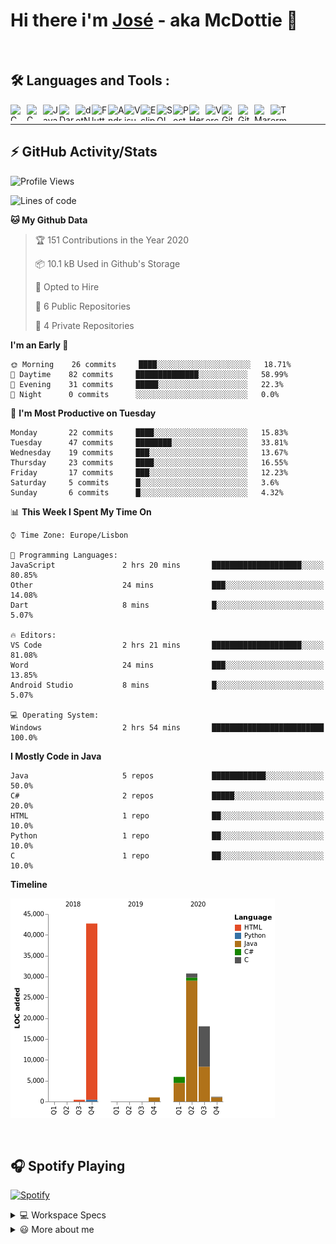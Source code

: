 <div class="bg-gray">

# Hi there i'm [José](https://www.linkedin.com/in/joseefcs/) - aka McDottie 👋
<br />

## 🛠️ Languages and Tools :

<img align="left" alt="C" width="26px" height="26px" src="https://simpleicons.org/icons/c.svg" />
<img align="left" alt="C sharp" width="26px" height="26px" src="https://simpleicons.org/icons/csharp.svg" />
<img align="left" alt="Java" width="26px" height="26px" src="https://simpleicons.org/icons/java.svg" />
<img align="left" alt="Dart" width="26px" height="26px" src="https://simpleicons.org/icons/dart.svg" />
<img align="left" alt="dotNet" width="26px" height="26px" src="https://simpleicons.org/icons/dot-net.svg" />
<img align="left" alt="Flutter" width="26px" height="26px" src="https://simpleicons.org/icons/flutter.svg" />
<img align="left" alt="Android Studio" width="26px" height="26px" src="https://simpleicons.org/icons/androidstudio.svg" />
<img align="left" alt="Visual Studio Code" width="26px" height="26px" src="https://simpleicons.org/icons/visualstudiocode.svg" />
<img align="left" alt="Eclipse" width="26px" height="26px" src="https://simpleicons.org/icons/eclipseide.svg" />
<img align="left" alt="SQL" width="26px" height="26px" src="https://simpleicons.org/icons/microsoftsqlserver.svg" />
<img align="left" alt="PostgreSQL" width="26px" height="26px" src="https://simpleicons.org/icons/postgresql.svg" />
<img align="left" alt="Heroku" width="26px" height="26px" src="https://simpleicons.org/icons/heroku.svg" />
<img align="left" alt="Vercel" width="26px" height="26px" src="https://simpleicons.org/icons/vercel.svg" />
<img align="left" alt="Git" width="26px" height="26px" src="https://simpleicons.org/icons/git.svg" />
<img align="left" alt="GitHub" width="26px" height="26px" src="https://simpleicons.org/icons/github.svg" />
<img align="left" alt="MarkDown" width="26px" height="26px" src="https://simpleicons.org/icons/markdown.svg" />
<img align="left" alt="Terminal" width="26px" height="26px" src="https://simpleicons.org/icons/powershell.svg" />

<br />  

---

## ⚡ GitHub Activity/Stats

<!--START_SECTION:waka-->
![Profile Views](http://img.shields.io/badge/Profile%20Views-0-blue)

![Lines of code](https://img.shields.io/badge/From%20Hello%20World%20I%27ve%20Written-59732%20lines%20of%20code-blue)

**🐱 My Github Data** 

> 🏆 151 Contributions in the Year 2020
 > 
> 📦 10.1 kB Used in Github's Storage 
 > 
> 💼 Opted to Hire
 > 
> 📜 6 Public Repositories
 > 
> 🔑 4 Private Repositories 

**I'm an Early 🐤** 

```text
🌞 Morning    26 commits     ████░░░░░░░░░░░░░░░░░░░░░   18.71% 
🌆 Daytime    82 commits     ██████████████░░░░░░░░░░░   58.99% 
🌃 Evening    31 commits     █████░░░░░░░░░░░░░░░░░░░░   22.3% 
🌙 Night      0 commits      ░░░░░░░░░░░░░░░░░░░░░░░░░   0.0%

```
📅 **I'm Most Productive on Tuesday** 

```text
Monday       22 commits     ████░░░░░░░░░░░░░░░░░░░░░   15.83% 
Tuesday      47 commits     ████████░░░░░░░░░░░░░░░░░   33.81% 
Wednesday    19 commits     ███░░░░░░░░░░░░░░░░░░░░░░   13.67% 
Thursday     23 commits     ████░░░░░░░░░░░░░░░░░░░░░   16.55% 
Friday       17 commits     ███░░░░░░░░░░░░░░░░░░░░░░   12.23% 
Saturday     5 commits      █░░░░░░░░░░░░░░░░░░░░░░░░   3.6% 
Sunday       6 commits      █░░░░░░░░░░░░░░░░░░░░░░░░   4.32%

```


📊 **This Week I Spent My Time On** 

```text
⌚︎ Time Zone: Europe/Lisbon

💬 Programming Languages: 
JavaScript               2 hrs 20 mins       ████████████████████░░░░░   80.85% 
Other                    24 mins             ███░░░░░░░░░░░░░░░░░░░░░░   14.08% 
Dart                     8 mins              █░░░░░░░░░░░░░░░░░░░░░░░░   5.07%

🔥 Editors: 
VS Code                  2 hrs 21 mins       ████████████████████░░░░░   81.08% 
Word                     24 mins             ███░░░░░░░░░░░░░░░░░░░░░░   13.85% 
Android Studio           8 mins              █░░░░░░░░░░░░░░░░░░░░░░░░   5.07%

💻 Operating System: 
Windows                  2 hrs 54 mins       █████████████████████████   100.0%

```

**I Mostly Code in Java** 

```text
Java                     5 repos             ████████████░░░░░░░░░░░░░   50.0% 
C#                       2 repos             █████░░░░░░░░░░░░░░░░░░░░   20.0% 
HTML                     1 repo              ██░░░░░░░░░░░░░░░░░░░░░░░   10.0% 
Python                   1 repo              ██░░░░░░░░░░░░░░░░░░░░░░░   10.0% 
C                        1 repo              ██░░░░░░░░░░░░░░░░░░░░░░░   10.0%

```


**Timeline**

![Chart not found](https://github.com/McDottie/McDottie/blob/master/charts/bar_graph.png) 


<!--END_SECTION:waka-->

<br /> 

## 🎧 Spotify Playing
[![Spotify](https://novatorem-k48bmv7u2.vercel.app/api/spotify)](https://open.spotify.com/user/jose.santos2106?si=o-hPUxwdQoixtmjuqi917A)
<br /> 

<details>
  <summary>💻 Workspace Specs</summary>
  <br /> 
<img src="https://img.shields.io/badge/nvidia-gtx960-%2376B900.svg?&style=for-the-badge&logo=nvidia&logoColor=white" /> 

<img src="https://img.shields.io/badge/intel-core%20i5%204th-%230078D6.svg?&style=for-the-badge&logo=intel&logoColor=white" /> 

<br /> 
<img src="https://img.shields.io/badge/windows-hp%20pavillon%2015-%230078D6.svg?&style=for-the-badge&logo=windows&logoColor=white" /> 

</details>

<details>
  <summary>😃 More about me</summary>

- 🔭 I’m currently working on AppInvest (PR)
- 🌱 I’m currently learning Computer Science
- 📫 How to reach me: joseefcsantos@gmail.com
- ⚡ Fun fact: I like snakes
</details>

<!--
<details>
  <summary>⚡ Github Stats</summary>
    <img align="" height='137px' alt="McDottie's Github Stats" src="https://github-readme-stats-phi-ten.vercel.app/api?username=McDottie&theme=dark&hide_title=true&show_icons=true&count_private=true&include_all_commits=true" /><img align="" height='137px' src="https://github-readme-stats-phi-ten.vercel.app/api/top-langs/?username=McDottie&theme=dark&show_icons=true&hide_border=true&count_private=true&include_all_commits=true&hide_title=true&layout=compact" />
</details>
-->
</div>

